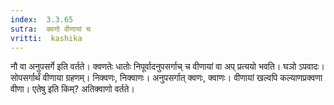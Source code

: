 ```yaml
---
index:  3.3.65
sutra:  क्वणो वीणायां च
vritti:  kashika 
---
```


नौ वा अनुपसर्गे इति वर्तते। क्वणतेः धातोः निपूर्वादनुपसर्गाच् च वीणायां वा अप् प्रत्ययो भवति। घञो ऽपवादः। सोपसर्गार्थं वीणाया ग्रहणम्। निक्वणः, निक्वाणः। अनुपसर्गात् क्वणः, क्वाणः। वीणायां खल्वपि कल्याणप्रक्वणा वीणा। एतेषु इति किम्? अतिक्वाणो वर्तते।

